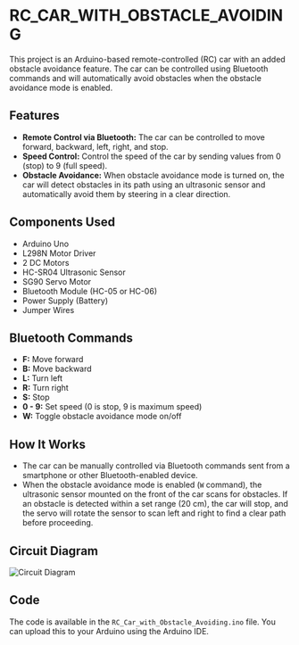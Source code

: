 # RC_CAR_WITH_OBSTACLE_AVOIDING

This project is an Arduino-based remote-controlled (RC) car with an added obstacle avoidance feature. The car can be controlled using Bluetooth commands and will automatically avoid obstacles when the obstacle avoidance mode is enabled.

## Features

- **Remote Control via Bluetooth:** The car can be controlled to move forward, backward, left, right, and stop.
- **Speed Control:** Control the speed of the car by sending values from 0 (stop) to 9 (full speed).
- **Obstacle Avoidance:** When obstacle avoidance mode is turned on, the car will detect obstacles in its path using an ultrasonic sensor and automatically avoid them by steering in a clear direction.

## Components Used

- Arduino Uno
- L298N Motor Driver
- 2 DC Motors
- HC-SR04 Ultrasonic Sensor
- SG90 Servo Motor
- Bluetooth Module (HC-05 or HC-06)
- Power Supply (Battery)
- Jumper Wires

## Bluetooth Commands

- **F:** Move forward
- **B:** Move backward
- **L:** Turn left
- **R:** Turn right
- **S:** Stop
- **0 - 9:** Set speed (0 is stop, 9 is maximum speed)
- **W:** Toggle obstacle avoidance mode on/off

## How It Works

- The car can be manually controlled via Bluetooth commands sent from a smartphone or other Bluetooth-enabled device.
- When the obstacle avoidance mode is enabled (`W` command), the ultrasonic sensor mounted on the front of the car scans for obstacles. If an obstacle is detected within a set range (20 cm), the car will stop, and the servo will rotate the sensor to scan left and right to find a clear path before proceeding.

## Circuit Diagram

![Circuit Diagram](RC_CAR_WITH_OBSTACLE_AVOIDING.png)


## Code

The code is available in the `RC_Car_with_Obstacle_Avoiding.ino` file. You can upload this to your Arduino using the Arduino IDE.
